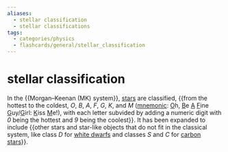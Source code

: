 ```yaml
---
aliases:
  - stellar classification
  - stellar classifications
tags:
  - categories/physics
  - flashcards/general/stellar_classification
---
```


# stellar classification

In the {{Morgan–Keenan (MK) system}}, [stars](star.md) are classified, {{from the hottest to the coldest, _O_, _B_, _A_, _F_, _G_, _K_, and _M_ ([mnemonic](mnemonic.md): <u>O</u>h, <u>B</u>e <u>A</u> <u>F</u>ine <u>G</u>uy/<u>G</u>irl: <u>K</u>iss <u>M</u>e!), with each letter subvided by adding a numeric digit with _0_ being the hottest and _9_ being the coolest}}. It has been expanded to include {{other stars and star-like objects that do not fit in the classical system, like class _D_ for [white dwarfs](white%20dwarf.md) and classes _S_ and _C_ for [carbon stars](carbon%20star.md)}}. <!--SR:!2023-07-29,34,230!2023-08-01,55,270!2023-07-16,19,230-->

